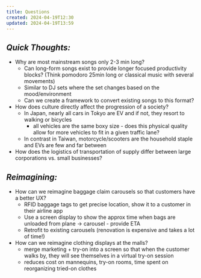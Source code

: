 ```yaml
---
title: Questions
created: 2024-04-19T12:30
updated: 2024-04-19T13:59
---
```

## _Quick Thoughts:_ ##
- Why are most mainstream songs only 2-3 min long? 
	- Can long-form songs exist to provide longer focused productivity blocks? (Think pomodoro 25min long or classical music with several movements)
	- Similar to DJ sets where the set changes based on the mood/environment
	- Can we create a framework to convert existing songs to this format?
- How does culture directly affect the progression of a society?
	- In Japan, nearly all cars in Tokyo are EV and if not, they resort to walking or bicycles
		- all vehicles are the same boxy size - does this physical quality allow for more vehicles to fit in a given traffic lane?
	- In contrast in Taiwan, motorcycle/scooters are the household staple and EVs are few and far between
- How does the logistics of transportation of supply differ between large corporations vs. small businesses?

## _Reimagining:_ ##
- How can we reimagine baggage claim carousels so that customers have a better UX?
	- RFID baggage tags to get precise location, show it to a customer in their airline app
	- Use a screen display to show the approx time when bags are unloaded from plane -> carousel - provide ETA
	- Retrofit to existing carousels (renovation is expensive and takes a lot of time!)
- How can we reimagine clothing displays at the malls?
	- merge marketing + try-on into a screen so that when the customer walks by, they will see themselves in a virtual try-on session
	- reduces cost on mannequins, try-on rooms, time spent on reorganizing tried-on clothes

